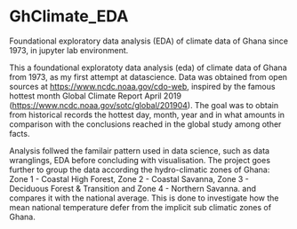 # GhClimate_EDA
Foundational exploratory data analysis (EDA) of climate data of Ghana since 1973, in jupyter lab environment. 

This a foundational exploratoty data analysis (eda) of climate data of Ghana from 1973, as my first attempt at datascience. 
Data was obtained from open sources at https://www.ncdc.noaa.gov/cdo-web, inspired by the famous hottest month 
Global Climate Report April 2019 (https://www.ncdc.noaa.gov/sotc/global/201904). The goal was to obtain from historical records 
the hottest day, month, year and in what amounts in comparison with the conclusions reached in the global study among other facts.

Analysis follwed the familair pattern used in data science, such as data wranglings, EDA before concluding with visualisation. 
The project goes further to group the data according the hydro-climatic zones of Ghana: Zone 1 - Coastal High Forest, 
Zone 2 - Coastal Savanna, Zone 3 - Deciduous Forest & Transition and Zone 4 - Northern Savanna. 
and compares it with the national average. This is done to investigate how the mean national temperature defer from the implicit 
sub climatic zones of Ghana.
